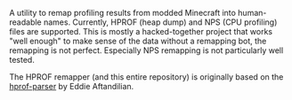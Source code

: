 A utility to remap profiling results from modded Minecraft into human-readable names. Currently, HPROF (heap dump) and
NPS (CPU profiling) files are supported. This is mostly a hacked-together project that works "well enough" to make sense
of the data without a remapping bot, the remapping is not perfect. Especially NPS remapping is not particularly well
tested.

The HPROF remapper (and this entire repository) is originally based on the
[hprof-parser](https://github.com/eaftan/hprof-parser/) by Eddie Aftandilian.
